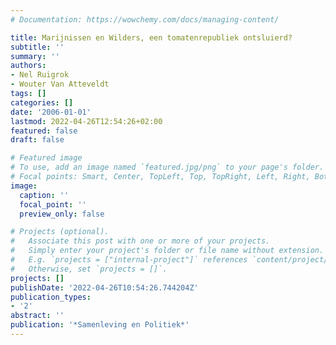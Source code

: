 ```yaml
---
# Documentation: https://wowchemy.com/docs/managing-content/

title: Marijnissen en Wilders, een tomatenrepubliek ontsluierd?
subtitle: ''
summary: ''
authors:
- Nel Ruigrok
- Wouter Van Atteveldt
tags: []
categories: []
date: '2006-01-01'
lastmod: 2022-04-26T12:54:26+02:00
featured: false
draft: false

# Featured image
# To use, add an image named `featured.jpg/png` to your page's folder.
# Focal points: Smart, Center, TopLeft, Top, TopRight, Left, Right, BottomLeft, Bottom, BottomRight.
image:
  caption: ''
  focal_point: ''
  preview_only: false

# Projects (optional).
#   Associate this post with one or more of your projects.
#   Simply enter your project's folder or file name without extension.
#   E.g. `projects = ["internal-project"]` references `content/project/deep-learning/index.md`.
#   Otherwise, set `projects = []`.
projects: []
publishDate: '2022-04-26T10:54:26.744204Z'
publication_types:
- '2'
abstract: ''
publication: '*Samenleving en Politiek*'
---
```

